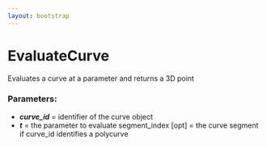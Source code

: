 ```yaml
---
layout: bootstrap
---
```


# EvaluateCurve

Evaluates a curve at a parameter and returns a 3D point
        

### Parameters:

- ***curve_id*** = identifier of the curve object
- ***t*** = the parameter to evaluate
segment_index [opt] = the curve segment if curve_id identifies a polycurve
        


